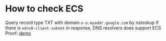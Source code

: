 # How to check ECS
Query record type TXT with domain `o-o.myaddr.google.com` by nslookup
If there is `edns0-client-subnet` in response, DNS resolvers does support ECS
Proof: [demo](https://voz.vn/attachments/1723006399572-png.2617029/)
